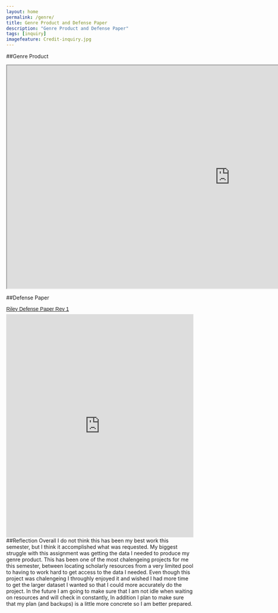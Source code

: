 ```yaml
---
layout: home
permalink: /genre/
title: Genre Product and Defense Paper
description: "Genre Product and Defense Paper"
tags: [inquiry]
imagefeature: Credit-inquiry.jpg
---
```


##Genre Product
<iframe src="https://docs.google.com/spreadsheets/d/1Z3ZsEj3UINhSB_snz26V-N9A7MmZMdYf2VcVLfl3Njc/pubhtml?gid=1017740766&amp;single=true&amp;widget=false&amp;headers=false" width="1200" height="600"></iframe>

##Defense Paper
<p  style=" margin: 12px auto 6px auto; font-family: Helvetica,Arial,Sans-serif; font-style: normal; font-variant: normal; font-weight: normal; font-size: 14px; line-height: normal; font-size-adjust: none; font-stretch: normal; -x-system-font: none; display: block;">   <a title="View Riley Defense Paper Rev 1 on Scribd" href="https://www.scribd.com/doc/291071484/Riley-Defense-Paper-Rev-1"  style="text-decoration: underline;" >Riley Defense Paper Rev 1</a></p><iframe class="scribd_iframe_embed" src="https://www.scribd.com/embeds/291071484/content?start_page=1&view_mode=scroll&show_recommendations=true" data-auto-height="false" data-aspect-ratio="undefined" scrolling="no" id="doc_29627" width="100%" height="600" frameborder="0"></iframe>
##Reflection
Overall I do not think this has been my best work this semester, but I think it accomplished what was requested. My biggest struggle with this assignment was getting the data I needed to produce my genre product. This has been one of the most chalengeing projects for me this semester, between locating scholarly resources from a very limited pool to having to work hard to get access to the data I needed. Even though this project was chalengeing I throughly enjoyed it and wished I had more time to get the larger dataset I wanted so that I could more accurately do the project. In the future I am going to make sure that I am not idle when waiting on resources and will check in constantly, In addition I plan to make sure that my plan (and backups) is a little more concrete so I am better prepared.

